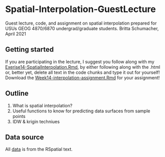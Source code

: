 # Spatial-Interpolation-GuestLecture
Guest lecture, code, and assignment on spatial interpolation prepared for USUs GEOG 4870/6870 undergrad/graduate students.
Britta Schumacher, April 2021

## Getting started
If you are participating in the lecture, I suggest you follow along with my [Exerise14-SpatialInterpolation.Rmd](https://github.com/blschum/Spatial-Interpolation-GuestLecture/blob/main/Exerise14-SpatialInterpolation.Rmd), by either following along with the .html or, better yet, delete all text in the code chunks and type it out for yourself! Download the [Week14-interpolation-assignment.Rmd](https://github.com/blschum/Spatial-Interpolation-GuestLecture/blob/main/Week14-interpolation-assignment.Rmd) for your assignment!

## Outline
1. What is spatial interpolation?
2. Useful functions to know for predicting data surfaces from sample points
3. IDW & krigin techniues

## Data source
All [data](https://github.com/blschum/Spatial-Interpolation-GuestLecture/blob/main/data/CA_precip_sf.RDS) is from the RSpatial text.
